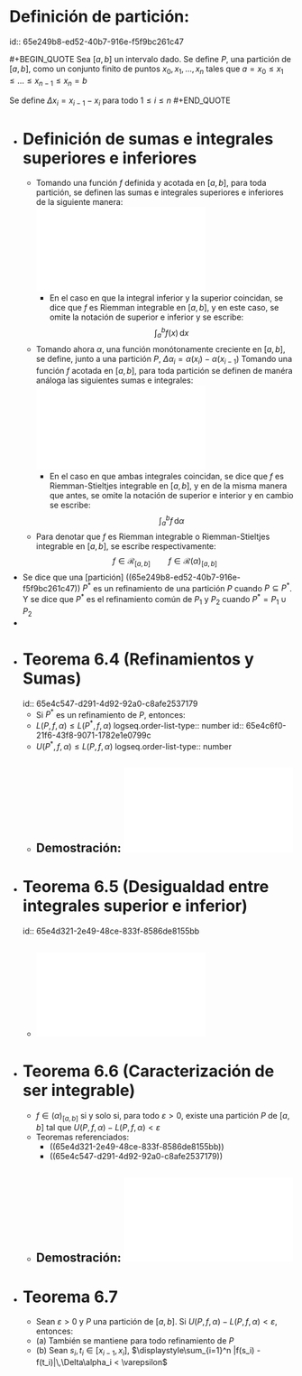 # Definición de partición:
id:: 65e249b8-ed52-40b7-916e-f5f9bc261c47

#+BEGIN_QUOTE
Sea $[a,b]$ un intervalo dado. Se define $P$, una partición de $[a,b]$, como un conjunto finito de puntos $x_0, x_1, ..., x_n$ tales que $a = x_0 \leq x_1 \leq \dots \leq x_{n-1} \leq x_n = b$

Se define $\Delta x_i = x_{i-1} - x_i$ para todo $1 \leq i \leq n$
#+END_QUOTE
- # Definición de sumas e integrales superiores e inferiores
	- Tomando una función $f$ definida y acotada en $[a,b]$, para toda partición, se definen las sumas e integrales superiores e inferiores de la siguiente manera: ![SumIntDefs.pdf](../assets/AssetsPDF_1709403726826_0.pdf)
		- En el caso en que la integral inferior y la superior coincidan, se dice que $f$ es Riemman integrable en $[a,b]$, y en este caso, se omite la notación de superior e inferior y se escribe:
		  $$\int_a^b f(x)\,\mathrm{d}x$$
	- Tomando ahora $\alpha$, una función monótonamente creciente en $[a,b]$, se define, junto a una partición $P$, $\Delta \alpha_i = \alpha(x_i) - \alpha(x_{i-1})$
	  Tomando una función $f$ acotada en $[a,b]$, para toda partición se definen de manéra análoga las siguientes sumas e integrales: ![SumIntDefsStieltjes.pdf](../assets/AssetsPDF_1709491235439_0.pdf)
		- En el caso en que ambas integrales coincidan, se dice que $f$ es Riemman-Stieltjes integrable en $[a,b]$, y en de la misma manera que antes, se omite la notación de superior e interior y en cambio se escribe:
		  $$\int_a^bf\,\mathrm{d}\alpha$$
	- Para denotar que $f$ es Riemman integrable o Riemman-Stieltjes integrable en $[a,b]$, se escribe respectivamente:
	  $$f \in \mathscr{R}_{[a,b]} \qquad f \in \mathscr{R}(\alpha)_{[a,b]}$$
- Se dice que una [partición] ((65e249b8-ed52-40b7-916e-f5f9bc261c47)) $P^*$ es un refinamiento de una partición $P$ cuando $P \subseteq P^*$. Y se dice que $P^*$ es el refinamiento común de $P_1$ y $P_2$ cuando $P^* = P_1 \cup P_2$
-
- # Teorema 6.4 (Refinamientos y Sumas)
  id:: 65e4c547-d291-4d92-92a0-c8afe2537179
	- Si $P^*$ es un refinamiento de $P$, entonces:
	- $L(P,f,\alpha) \leq L(P^*,f,\alpha)$
	  logseq.order-list-type:: number
	  id:: 65e4c6f0-21f6-43f8-9071-1782e1e0799c
	- $U(P^*,f,\alpha) \leq L(P,f,\alpha)$
	  logseq.order-list-type:: number
	- ## Demostración: ![Demo6.4.pdf](../assets/AssetsPDF_1709493727214_0.pdf)
- # Teorema 6.5 (Desigualdad entre integrales superior e inferior)
  id:: 65e4d321-2e49-48ce-833f-8586de8155bb
	- ## ![Demo6.5.pdf](../assets/AssetsPDF_1709498735076_0.pdf)
- # Teorema 6.6 (Caracterización de ser integrable)
	- $f \in \mathscr(\alpha)_{[a,b]}$ si y solo si, para todo $\varepsilon > 0$, existe una partición $P$ de $[a,b]$ tal que
	  $U(P,f,\alpha) - L(P,f,\alpha) < \varepsilon$
	- Teoremas referenciados:
		- ((65e4d321-2e49-48ce-833f-8586de8155bb))
		- ((65e4c547-d291-4d92-92a0-c8afe2537179))
	- ## Demostración: ![Demo6.6.pdf](../assets/AssetsPDF_1709655646778_0.pdf)
- # Teorema 6.7
	- Sean $\varepsilon > 0$ y $P$ una partición de $[a,b]$.
	  Si $U(P,f,\alpha) - L(P,f,\alpha) < \varepsilon$, entonces:
	- (a) También se mantiene para todo refinamiento de $P$
	- (b) Sean $s_i,t_i \in [x_{i-1},x_i]$,
	  $\displaystyle\sum_{i=1}^n |f(s_i) - f(t_i)|\,\Delta\alpha_i < \varepsilon$